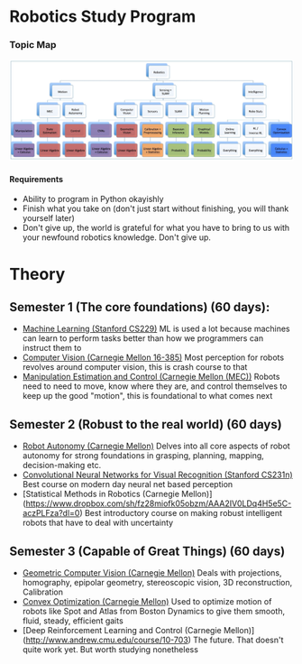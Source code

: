 # Robotics Study Program

### Topic Map
![](images/RoboticsScope.jpg)

#### Requirements
- Ability to program in Python okayishly
- Finish what you take on (don't just start without finishing, you will thank yourself later)
- Don't give up, the world is grateful for what you have to bring to us with your newfound robotics knowledge. Don't give up.

# Theory
## Semester 1 (The core foundations) (60 days):
- [Machine Learning (Stanford CS229)](https://see.stanford.edu/Course/CS229) ML is used a lot because machines can learn to perform tasks better than how we programmers can instruct them to
- [Computer Vision (Carnegie Mellon 16-385)](http://www.cs.cmu.edu/~16385/) Most perception for robots revolves around computer vision, this is crash course to that
- [Manipulation Estimation and Control (Carnegie Mellon (MEC))](https://github.com/lukaeerens93/MEC) Robots need to need to move, know where they are, and control themselves to keep up the good "motion", this is foundational to what comes next

## Semester 2 (Robust to the real world) (60 days)
- [Robot Autonomy (Carnegie Mellon)](https://www.dropbox.com/sh/qj16faks8y4t0jj/AAB5QESVdpy_qsts22J6LkBBa?dl=0) Delves into all core aspects of robot autonomy for strong foundations in grasping, planning, mapping, decision-making etc.
- [Convolutional Neural Networks for Visual Recognition (Stanford CS231n)](http://cs231n.stanford.edu/syllabus.html) Best course on modern day neural net based perception
- [Statistical Methods in Robotics (Carnegie Mellon)] (https://www.dropbox.com/sh/fz28miofk05obzm/AAA2IV0LDq4H5e5C-aczPLFza?dl=0) Best introductory course on making robust intelligent robots that have to deal with uncertainty

## Semester 3 (Capable of Great Things) (60 days)
- [Geometric Computer Vision (Carnegie Mellon)]() Deals with projections, homography, epipolar geometry, stereoscopic vision, 3D reconstruction, Calibration
- [Convex Optimization (Carnegie Mellon)](http://www.stat.cmu.edu/~ryantibs/convexopt/) Used to optimize motion of robots like Spot and Atlas from Boston Dynamics to give them smooth, fluid, steady, efficient gaits
- [Deep Reinforcement Learning and Control (Carnegie Mellon)] (http://www.andrew.cmu.edu/course/10-703) The future. That doesn't quite work yet. But worth studying nonetheless
